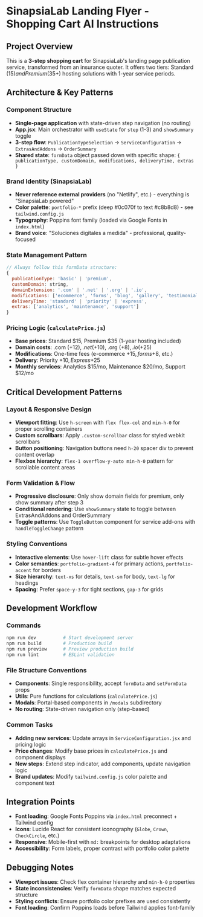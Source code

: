 # SinapsiaLab Landing Flyer - Shopping Cart AI Instructions

## Project Overview
This is a **3-step shopping cart** for SinapsiaLab's landing page publication service, transformed from an insurance quoter. It offers two tiers: Standard ($15) and Premium ($35+) hosting solutions with 1-year service periods.

## Architecture & Key Patterns

### Component Structure
- **Single-page application** with state-driven step navigation (no routing)
- **App.jsx**: Main orchestrator with `useState` for `step` (1-3) and `showSummary` toggle
- **3-step flow**: `PublicationTypeSelection` → `ServiceConfiguration` → `ExtrasAndAddons` → `OrderSummary`
- **Shared state**: `formData` object passed down with specific shape: `{ publicationType, customDomain, modifications, deliveryTime, extras }`

### Brand Identity (SinapsiaLab)
- **Never reference external providers** (no "Netlify", etc.) - everything is "SinapsiaLab powered"
- **Color palette**: `portfolio-*` prefix (deep #0c070f to text #c8b8d8) - see `tailwind.config.js`
- **Typography**: Poppins font family (loaded via Google Fonts in `index.html`)
- **Brand voice**: "Soluciones digitales a medida" - professional, quality-focused

### State Management Pattern
```javascript
// Always follow this formData structure:
{
  publicationType: 'basic' | 'premium',
  customDomain: string,
  domainExtension: '.com' | '.net' | '.org' | '.io',
  modifications: ['ecommerce', 'forms', 'blog', 'gallery', 'testimonials'],
  deliveryTime: 'standard' | 'priority' | 'express',
  extras: ['analytics', 'maintenance', 'support']
}
```

### Pricing Logic (`calculatePrice.js`)
- **Base prices**: Standard $15, Premium $35 (1-year hosting included)
- **Domain costs**: .com (+$12), .net (+$10), .org (+$8), .io (+$25)
- **Modifications**: One-time fees (e-commerce +$15, forms +$8, etc.)
- **Delivery**: Priority +$10, Express +$25
- **Monthly services**: Analytics $15/mo, Maintenance $20/mo, Support $12/mo

## Critical Development Patterns

### Layout & Responsive Design
- **Viewport fitting**: Use `h-screen` with `flex flex-col` and `min-h-0` for proper scrolling containers
- **Custom scrollbars**: Apply `.custom-scrollbar` class for styled webkit scrollbars
- **Button positioning**: Navigation buttons need `h-20` spacer div to prevent content overlap
- **Flexbox hierarchy**: `flex-1 overflow-y-auto min-h-0` pattern for scrollable content areas

### Form Validation & Flow
- **Progressive disclosure**: Only show domain fields for premium, only show summary after step 3
- **Conditional rendering**: Use `showSummary` state to toggle between ExtrasAndAddons and OrderSummary
- **Toggle patterns**: Use `ToggleButton` component for service add-ons with `handleToggleChange` pattern

### Styling Conventions
- **Interactive elements**: Use `hover-lift` class for subtle hover effects
- **Color semantics**: `portfolio-gradient-4` for primary actions, `portfolio-accent` for borders
- **Size hierarchy**: `text-xs` for details, `text-sm` for body, `text-lg` for headings
- **Spacing**: Prefer `space-y-3` for tight sections, `gap-3` for grids

## Development Workflow

### Commands
```bash
npm run dev          # Start development server
npm run build        # Production build
npm run preview      # Preview production build
npm run lint         # ESLint validation
```

### File Structure Conventions
- **Components**: Single responsibility, accept `formData` and `setFormData` props
- **Utils**: Pure functions for calculations (`calculatePrice.js`)
- **Modals**: Portal-based components in `/modals` subdirectory
- **No routing**: State-driven navigation only (step-based)

### Common Tasks
- **Adding new services**: Update arrays in `ServiceConfiguration.jsx` and pricing logic
- **Price changes**: Modify base prices in `calculatePrice.js` and component displays
- **New steps**: Extend step indicator, add components, update navigation logic
- **Brand updates**: Modify `tailwind.config.js` color palette and component text

## Integration Points
- **Font loading**: Google Fonts Poppins via `index.html` preconnect + Tailwind config
- **Icons**: Lucide React for consistent iconography (`Globe`, `Crown`, `CheckCircle`, etc.)
- **Responsive**: Mobile-first with `md:` breakpoints for desktop adaptations
- **Accessibility**: Form labels, proper contrast with portfolio color palette

## Debugging Notes
- **Viewport issues**: Check flex container hierarchy and `min-h-0` properties
- **State inconsistencies**: Verify `formData` shape matches expected structure
- **Styling conflicts**: Ensure portfolio color prefixes are used consistently
- **Font loading**: Confirm Poppins loads before Tailwind applies font-family
